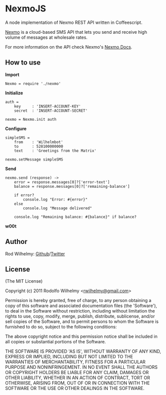 NexmoJS
=
A node implementation of Nexmo REST API written in Coffeescript.  

[Nexmo][] is a cloud-based SMS API that lets you send and receive high volume of messages at wholesale rates.  

For more information on the API check Nexmo's [Nexmo Docs][].  

How to use  
-

**Import**

	Nexmo = require './nexmo'

**Initialize**

	auth =
		key		: 'INSERT-ACCOUNT-KEY'
		secret	: 'INSERT-ACCOUNT-SECRET'

	nexmo = Nexmo.init auth

**Configure**

	simpleSMS = 
		from	: 'Wilhelmbot'
		to		: 528100000000
		text	: 'Greetings from the Matrix'
	
	nexmo.setMessage simpleSMS

**Send**

	nexmo.send (response) ->
		error = response.messages[0]?['error-text']
		balance = response.messages[0]?['remaining-balance']

		if error?
			console.log "Error: #{error}"
		else
			console.log "Message delivered"

		console.log "Remaining balance: #{balance}" if balance?

**w00t**  

Author  
-  

Rod Wilhelmy: [Github][]/[Twitter][]  

License  
-  

(The MIT License)

Copyright (c) 2011 Rodolfo Wilhelmy <[rwilhelmy@gmail.com](mailto:rwilhelmy@gmail.com)>

Permission is hereby granted, free of charge, to any person obtaining a copy of this software and associated documentation files (the 'Software'), to deal in the Software without restriction, including without limitation the rights to use, copy, modify, merge, publish, distribute, sublicense, and/or sell copies of the Software, and to permit persons to whom the Software is furnished to do so, subject to the following conditions:

The above copyright notice and this permission notice shall be included in all copies or substantial portions of the Software.

THE SOFTWARE IS PROVIDED 'AS IS', WITHOUT WARRANTY OF ANY KIND, EXPRESS OR IMPLIED, INCLUDING BUT NOT LIMITED TO THE WARRANTIES OF MERCHANTABILITY, FITNESS FOR A PARTICULAR PURPOSE AND NONINFRINGEMENT. IN NO EVENT SHALL THE AUTHORS OR COPYRIGHT HOLDERS BE LIABLE FOR ANY CLAIM, DAMAGES OR OTHER LIABILITY, WHETHER IN AN ACTION OF CONTRACT, TORT OR OTHERWISE, ARISING FROM, OUT OF OR IN CONNECTION WITH THE SOFTWARE OR THE USE OR OTHER DEALINGS IN THE SOFTWARE.

[Nexmo]: http://www.nexmo.com/index.html "Nexmo"  
[Nexmo Docs]: http://www.nexmo.com/documentation/ "documentation"  
[Github]: https://github.com/wilhelmbot "Github"
[Twitter]: https://twitter.com/#!/rod_wilhelmy "Twitter"

